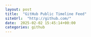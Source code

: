 ```yaml
---
layout: post
title:  "GitHub Public Timeline Feed"
siteUrl:  "http://github.com/"
date:  2025-02-02 15:45:14+00:00
categories: github
---
```

